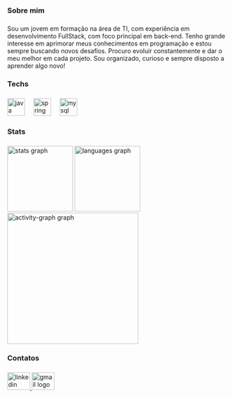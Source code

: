<h3 align="left">Sobre mim</h3>

###

<p align="left">Sou um jovem em formação na área de TI, com experiência em desenvolvimento FullStack, com foco principal em back-end. Tenho grande interesse em aprimorar meus conhecimentos em programação e estou sempre buscando novos desafios. Procuro evoluir constantemente e dar o meu melhor em cada projeto. Sou organizado, curioso e sempre disposto a aprender algo novo!</p>

###

<h3 align="left">Techs</h3>

###

<div align="left">
  <img src="https://cdn.jsdelivr.net/gh/devicons/devicon/icons/java/java-original.svg" height="40" alt="java logo"  />
  <img width="12" />
  <img src="https://cdn.jsdelivr.net/gh/devicons/devicon/icons/spring/spring-original.svg" height="40" alt="spring logo"  />
  <img width="12" />
  <img src="https://cdn.jsdelivr.net/gh/devicons/devicon/icons/mysql/mysql-original.svg" height="40" alt="mysql logo"  />
</div>

###

<h3 align="left">Stats</h3>

###

<div align="left">
  <img src="https://github-readme-stats.vercel.app/api?username=LuanBPereira&hide_title=false&hide_rank=false&show_icons=true&include_all_commits=true&count_private=true&disable_animations=false&theme=dark&locale=en&hide_border=true&order=1" height="150" alt="stats graph"  />
  <img src="https://github-readme-stats.vercel.app/api/top-langs?username=LuanBPereira&locale=en&hide_title=false&layout=compact&card_width=320&langs_count=12&theme=dark&hide_border=true&order=2" height="150" alt="languages graph"  />
  <img src="https://github-readme-activity-graph.vercel.app/graph?username=LuanBPereira&radius=16&theme=one-dark&area=true&order=5&hide_border=true" height="300" alt="activity-graph graph"  />
</div>

###

<h3 align="left">Contatos</h3>

###

<div align="left">
  <a href="https://www.linkedin.com/in/luan-barufi-pereira-5a78382a3/" target="_blank">
    <img src="https://raw.githubusercontent.com/maurodesouza/profile-readme-generator/master/src/assets/icons/social/linkedin/default.svg" width="52" height="40" alt="linkedin logo"  />
  </a>
  <a href="https://mail.google.com/mail/u/3/#inbox?compose=CllgCJZbjBSWGBTrZVjNKhvKqpsgKpTVgMhfFCKKFZkBHpQBkKhJTwblVXGsVWFDvLvNwpFcTgV" target="_blank">
    <img src="https://raw.githubusercontent.com/maurodesouza/profile-readme-generator/master/src/assets/icons/social/gmail/default.svg" width="52" height="40" alt="gmail logo"  />
  </a>
</div>

###

